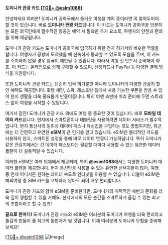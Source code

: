 **도미니카 관광 카드 [[TG💪+ @esim1088](https://t.me/s/esim1088)]**

안녕하세요 여러분! 도미니카 공화국에서 즐거운 여행을 계획 중이라면 꼭 알아두어야 할 것이 있습니다. 바로 **도미니카 관광 카드**입니다. 이 카드는 도미니카 공화국을 방문하는 모든 외국인에게 필수적인 항공권 예약 시 필요한 추가 요소로, 여행자의 안전과 편의를 위해 제공됩니다.

도미니카 관광 카드는 도미니카 공화국에 입국하기 위한 전자 허가서와 비슷한 역할을 합니다. 여행자가 공항에 도착했을 때 신속하게 통과할 수 있도록 도움을 주며, 이 카드를 소지하지 않을 경우 입국이 제한될 수 있습니다. 따라서 여행 전 반드시 준비해야 하죠. 이 카드는 온라인으로 쉽게 구매할 수 있으며, 신용카드나 PayPal 등 다양한 결제 방식을 지원합니다.

또한 도미니카 관광 카드는 단순히 입국 허가뿐만 아니라 도미니카의 다양한 관광지 할인 혜택도 제공합니다. 호텔 체인, 스파, 레스토랑 등에서 사용 가능한 쿠폰을 받을 수 있어 현지 생활을 더욱 풍요롭게 만들어줍니다. 특히 여행 초반에 미리 준비해 두면 스트레스 없이 여정을 시작할 수 있답니다.

여기서 잠깐! 도미니카 관광 카드 외에도 여행 중 중요한 것이 있습니다. 바로 **모바일 데이터 카드**입니다. 현지에서 스마트폰이나 태블릿을 사용하려면 데이터 서비스가 필수적입니다. 현지 통신사의 일회성 데이터 패스나 유심칩을 구입하는 것도 방법이지만, 최근에는 더 간편하고 유연한 **eSIM**이 큰 인기를 얻고 있습니다. eSIM은 물리적인 카드를 사용하지 않고, 스마트폰 설정을 통해 바로 데이터 연결이 가능하답니다. 특히 도미니카 같은 관광지에서는 긴 데이터 패스보다는 필요할 때마다 사용할 수 있는 유연한 데이터 플랜이 더 실용적일 수 있습니다.

이러한 eSIM은 여러 업체에서 제공되며, 특히 **@esim1088**에서는 다양한 도미니카 데이터 플랜을 제공합니다. 현지 통신망을 사용할 수 있는 유연한 선택지들이 많아, 여행 중 언제 어디서든 원하는 데이터 속도로 인터넷을 이용할 수 있습니다. 더불어 eSIM은 해외여행 중 SIM 카드를 교체하지 않아도 되어 매우 편리합니다.

도미니카 관광 카드와 함께 eSIM을 준비한다면, 도미니카의 매력적인 해변과 문화를 더욱 깊이 경험할 수 있을 거예요. 현지에서의 모든 순간을 스마트하게 즐길 수 있는 최고의 조합이라고 할 수 있죠!

**끝으로 한마디!** 도미니카 관광 카드와 eSIM은 여러분의 도미니카 여행을 더욱 편리하고 즐겁게 만들어 줄 최고의 동반자가 될 것입니다. 이제 여러분의 도미니카 모험을 준비해보세요!

[[TG💪+ @esim1088](https://t.me/s/esim1088) ![Image](https://i.postimg.cc/Y0z9fWf4/image.png)]